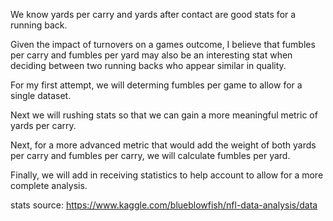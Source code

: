 We know yards per carry and yards after contact are good stats for a running back.

Given the impact of turnovers on a games outcome, I believe that fumbles per carry and fumbles per yard may also be an interesting stat when deciding between two running backs who appear similar in quality.

For my first attempt, we will determing fumbles per game to allow for a single dataset.

Next we will rushing stats so that we can gain a more meaningful metric of yards per carry.

Next, for a more advanced metric that would add the weight of both yards per carry and fumbles per carry, we will calculate fumbles per yard.

Finally, we will add in receiving statistics to help account to allow for a more complete analysis.

stats source: https://www.kaggle.com/blueblowfish/nfl-data-analysis/data